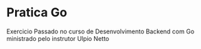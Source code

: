 # Pratica Go
Exercicio Passado no curso de Desenvolvimento Backend com Go ministrado pelo instrutor Ulpio Netto
